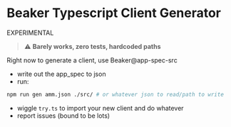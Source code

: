 # Beaker Typescript Client Generator

EXPERIMENTAL

> :warning: **Barely works, zero tests, hardcoded paths**

Right now to generate a client, use Beaker@app-spec-src

- write out the app_spec to json
- run:

```sh
npm run gen amm.json ./src/ # or whatever json to read/path to write
```

- wiggle `try.ts` to import your new client and do whatever
- report issues (bound to be lots)
